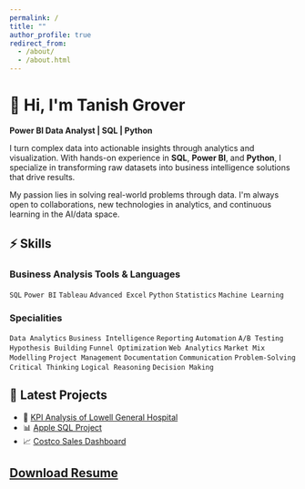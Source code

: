 ```yaml
---
permalink: /
title: ""
author_profile: true
redirect_from:
  - /about/
  - /about.html
---
```


# 👋 Hi, I'm Tanish Grover  
**Power BI Data Analyst | SQL | Python**

I turn complex data into actionable insights through analytics and visualization. With hands-on experience in **SQL**, **Power BI**, and **Python**, I specialize in transforming raw datasets into business intelligence solutions that drive results.

My passion lies in solving real-world problems through data. I'm always open to collaborations, new technologies in analytics, and continuous learning in the AI/data space.


## ⚡ Skills

### **Business Analysis Tools & Languages**  
 `SQL` `Power BI` `Tableau` `Advanced Excel` `Python` `Statistics` `Machine Learning`

### **Specialities**  
 `Data Analytics` `Business Intelligence` `Reporting` `Automation` `A/B Testing` `Hypothesis Building` `Funnel Optimization` `Web Analytics` `Market Mix Modelling` `Project Management` `Documentation` `Communication` `Problem-Solving` `Critical Thinking` `Logical Reasoning` `Decision Making`

## 🚀 Latest Projects


- 🏥 [KPI Analysis of Lowell General Hospital](/portfolio/Lowell-general-hospital-analysis/)
- 📊 [Apple SQL Project](/portfolio/Apple-SQL-Project/)
- 📈 [Costco Sales Dashboard](/portfolio/Costco-Sales-Dashboard/)


## [Download Resume](https://tanish8851.github.io/Portfolio//files/tanish_grover_resume.pdf)



